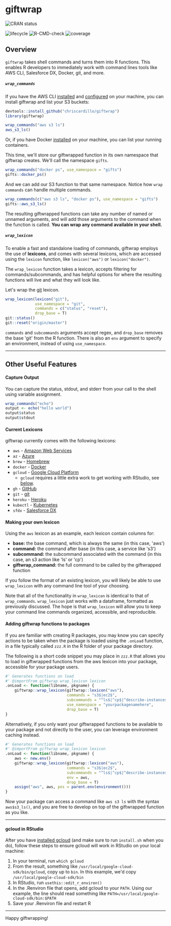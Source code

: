 # giftwrap

<!-- badges: start -->
![CRAN status](https://www.r-pkg.org/badges/version/giftwrap)

![lifecycle](https://img.shields.io/badge/lifecycle-maturing-blue.svg)
![R-CMD-check](https://github.com/chriscardillo/giftwrap/workflows/R-CMD-check/badge.svg)
![coverage](https://codecov.io/gh/chriscardillo/giftwrap/branch/master/graph/badge.svg)
<!-- badges: end -->

## Overview

`giftwrap` takes shell commands and turns them into R functions. This enables R developers to immediately work with command lines tools like AWS CLI, Salesforce DX, Docker, git, and more.

##### `wrap_commands`

If you have the AWS CLI [installed](https://docs.aws.amazon.com/cli/latest/userguide/cli-chap-install.html) and [configured](https://docs.aws.amazon.com/cli/latest/userguide/cli-chap-configure.html) on your machine, you can install giftwrap and list your S3 buckets:

```r
devtools::install_github("chriscardillo/giftwrap")
library(giftwrap)

wrap_commands("aws s3 ls")
aws_s3_ls()
```

Or, if you have Docker [installed](https://docs.docker.com/get-docker/) on your machine, you can list your running containers.

This time, we'll store our giftwrapped function in its own namespace that giftwrap creates. We'll call the namespace `gifts`.

```r
wrap_commands("docker ps", use_namespace = "gifts")
gifts::docker_ps()
```

And we can add our S3 function to that same namespace. Notice how `wrap commands` can handle multiple commands.

```r
wrap_commands(c("aws s3 ls", "docker ps"), use_namespace = "gifts")
gifts::aws_s3_ls()
```

The resulting giftwrapped functions can take any number of named or unnamed arguments, and will add those arguments to the command when the function is called. **You can wrap any command available in your shell.**

##### `wrap_lexicon`

To enable a fast and standalone loading of commands, giftwrap employs the use of **lexicons**, and comes with several lexicons, which are accessed using the `lexicon` function, like `lexicon("aws")` or `lexicon("docker")`.

The `wrap_lexicon` function takes a lexicon, accepts filtering for commands/subcommands, and has helpful options for where the resulting functions will live and what they will look like.

Let's wrap the [git](https://git-scm.com/book/en/v2/Getting-Started-Installing-Git) lexicon.

```r
wrap_lexicon(lexicon("git"),
             use_namespace = "git",
             commands = c("status", "reset"),
             drop_base = T)
git::status()
git::reset("origin/master")
```

`commands` and `subcommands` arguments accept regex, and `drop_base` removes the base 'git' from the R function. There is also an `env` argument to specify an environment, instead of using `use_namespace`.

-----

## Other Useful Features

#### Capture Output

You can capture the status, stdout, and stderr from your call to the shell using variable assignment.

```r
wrap_commands("echo")
output <- echo("hello world")
output$status
output$stdout
```

#### Current Lexicons

giftwrap currently comes with the following lexicons:

  - `aws` - [Amazon Web Services](https://docs.aws.amazon.com/cli/latest/userguide/install-cliv2.html)
  - `az` - [Azure](https://docs.microsoft.com/en-us/cli/azure/install-azure-cli-macos?view=azure-cli-latest)
  - `brew` - [Homebrew](https://brew.sh/)
  - `docker` - [Docker](https://docs.docker.com/get-started/#download-and-install-docker-desktop)
  - `gcloud` - [Google Cloud Platform](https://cloud.google.com/sdk/docs/quickstart-macos)
      - `gcloud` requires a little extra work to get working with RStudio, see [below](#gcloud-in-rstudio).
  - `gh` - [GitHub](https://cli.github.com/manual/installation)
  - `git` - [git](https://git-scm.com/book/en/v2/Getting-Started-Installing-Git)
  - `heroku` - [Heroku](https://devcenter.heroku.com/articles/heroku-cli#download-and-install)
  - `kubectl` - [Kubernetes](https://kubernetes.io/docs/tasks/tools/install-kubectl/#install-kubectl-on-macos)
  - `sfdx` - [Salesforce DX](https://developer.salesforce.com/docs/atlas.en-us.sfdx_setup.meta/sfdx_setup/sfdx_setup_install_cli.htm)

#### Making your own lexicon

Using the `aws` lexicon as an example, each lexicon contain columns for:

  - **base:**  the base command, which is always the same (in this case, 'aws')
  - **command:** the command after base (in this case, a service like 's3')
  - **subcommand:** the subcommand associated with the command (in this case, an s3 action like 'ls' or 'cp')
  - **giftwrap_command:** the full command to be called by the giftwrapped function

If you follow the format of an existing lexicon, you will likely be able to use `wrap_lexicon` with any command line tool of your choosing.

Note that all of the functionality in `wrap_lexicon` is identical to that of `wrap_commands`. `wrap_lexicon` just works with a dataframe, formatted as previously discussed. The hope is that `wrap_lexicon` will allow you to keep your command line commands organized, accessible, and reproducible.

#### Adding giftwrap functions to packages

If you are familiar with creating R packages, you may know you can specify actions to be taken when the package is loaded using the `.onLoad` function, in a file typically called `zzz.R` in the R folder of your package directory.

The following is a short code snippet you may place in `zzz.R` that allows you to load in giftwrapped functions from the aws lexicon into your package, accessible for your package users.

```r
#' Generates functions on load
#' @importFrom giftwrap wrap_lexicon lexicon
.onLoad <- function(libname, pkgname) {
    giftwrap::wrap_lexicon(giftwrap::lexicon("aws"),
                           commands = "s3$|ec2$",
                           subcommands = "^ls$|^cp$|^describe-instances$",
                           use_namespace = "yourpackagenamehere",
                           drop_base = T)
}
```

Alternatively, if you only want your giftwrapped functions to be available to your package and not directly to the user, you can leverage environment caching instead.

```r
#' Generates functions on load
#' @importFrom giftwrap wrap_lexicon lexicon
.onLoad <- function(libname, pkgname) {
    aws <- new.env()
    giftwrap::wrap_lexicon(giftwrap::lexicon("aws"),
                           commands = "s3$|ec2$",
                           subcommands = "^ls$|^cp$|^describe-instances$",
                           env = aws,
                           drop_base = T)
    assign("aws", aws, pos = parent.env(environment()))
}
```

Now your package can access a command like `aws s3 ls` with the syntax `aws$s3_ls()`, and you are free to develop on top of the giftwrapped function as you like.

-----

#### gcloud in RStudio

After you have [installed gcloud](https://cloud.google.com/sdk/docs/quickstart-macos) (and make sure to run `install.sh` when you do), follow these steps to ensure gcloud will work in RStudio on your local machine:

  1) In your terminal, run `which gcloud`
  2) From the result, something like `/usr/local/google-cloud-sdk/bin/gcloud`, copy up to `bin`. In this example, we'd copy `/usr/local/google-cloud-sdk/bin`
  3) In RStudio, run `usethis::edit_r_environ()`
  4) In the .Renviron file that opens, add gcloud to your `PATH`. Using our example, the line should read something like `PATH=/usr/local/google-cloud-sdk/bin:$PATH`
  5) Save your .Renviron file and restart R

-----

Happy giftwrapping!

